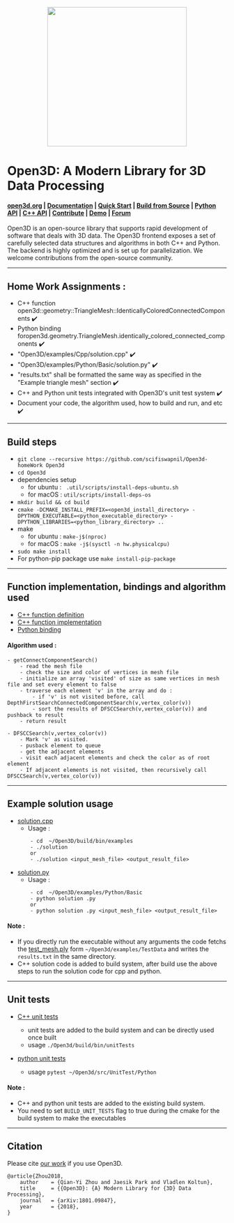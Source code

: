 <p align="center">
<img src="docs/_static/open3d_logo_horizontal.png" width="320" />
</p>

# Open3D: A Modern Library for 3D Data Processing

<h4>
    <a href="http://www.open3d.org">open3d.org</a> |
    <a href="http://www.open3d.org/docs">Documentation</a> |
    <a href="http://www.open3d.org/docs/release/getting_started.html">Quick Start</a> |
    <a href="http://www.open3d.org/docs/release/compilation.html">Build from Source</a> |
    <a href="http://www.open3d.org/docs/release/index.html#python-api-index">Python API</a> |
    <a href="http://www.open3d.org/docs/release/cpp_api/index.html">C++ API</a> |
    <a href="http://www.open3d.org/docs/release/contribute.html">Contribute</a> |
    <a href="https://www.youtube.com/watch?v=I3UjXlA4IsU">Demo</a> |
    <a href="https://forum.open3d.org">Forum</a>
</h4>

Open3D is an open-source library that supports rapid development of software that deals with 3D data. The Open3D frontend exposes a set of carefully selected data structures and algorithms in both C++ and Python. The backend is highly optimized and is set up for parallelization. We welcome contributions from the open-source community.

---
## Home Work Assignments :
- C++ function open3d::geometry::TriangleMesh::IdenticallyColoredConnectedComponents :heavy_check_mark:
- Python binding foropen3d.geometry.TriangleMesh.identically_colored_connected_components :heavy_check_mark:
- "Open3D/examples/Cpp/solution.cpp" :heavy_check_mark:
- "Open3D/examples/Python/Basic/solution.py" :heavy_check_mark:
- "results.txt" shall be formatted the same way as specified in the "Example triangle mesh" section :heavy_check_mark:
- C++ and Python unit tests integrated with Open3D's unit test system :heavy_check_mark:
- Document your code, the algorithm used, how to build and run, and etc :heavy_check_mark:

---
## Build steps
- `git clone --recursive https://github.com/scifiswapnil/Open3d-homeWork Open3d`
- `cd Open3d`
- dependencies setup 
	- for ubuntu : ` .util/scripts/install-deps-ubuntu.sh`
	- for macOS  :  `util/scripts/install-deps-os` 
- `mkdir build && cd build`
- `cmake -DCMAKE_INSTALL_PREFIX=<open3d_install_directory> -DPYTHON_EXECUTABLE=<python_executable_directory> -DPYTHON_LIBRARIES=<python_library_directory> ..`
- make 
	- for ubuntu : `make-j$(nproc)`
	- for macOS : `make -j$(sysctl -n hw.physicalcpu)`
- `sudo make install`
- For python-pip package use `make install-pip-package`

---
## Function implementation, bindings and algorithm used 
- [C++ function definition ](https://github.com/scifiswapnil/Open3d-homeWork/blob/7424ba31e42c8119f54d2836f335c7cde1931a2c/src/Open3D/Geometry/TriangleMesh.h#L89)
- [C++ function implementation](https://github.com/scifiswapnil/Open3d-homeWork/blob/b4d6623bce66c20a533feb85b0f3d6352eb6d080/src/Open3D/Geometry/TriangleMesh.cpp#L1235) 
- [Python binding](https://github.com/scifiswapnil/Open3d-homeWork/blob/b4d6623bce66c20a533feb85b0f3d6352eb6d080/src/Python/open3d_pybind/geometry/trianglemesh.cpp#L163) 

#### Algorithm used : 
```
- getConnectComponentSearch()
	- read the mesh file
	- check the size and color of vertices in mesh file 
	- initialize an array 'visited' of size as same vertices in mesh file and set every element to false
	- traverse each element 'v' in the array and do :
		- if 'v' is not visited before, call DepthFirstSearchConnectedComponentSearch(v,vertex_color(v)) 
		- sort the results of DFSCCSearch(v,vertex_color(v)) and pushback to result
	- return result

- DFSCCSearch(v,vertex_color(v))
	- Mark 'v' as visited.
	- pusback element to queue
	- get the adjacent elements 
	- visit each adjacent elements and check the color as of root element
	- If adjacent elements is not visited, then recursively call DFSCCSearch(v,vertex_color(v))
```

---
## Example solution usage

- [solution.cpp](https://github.com/scifiswapnil/Open3d-homeWork/blob/master/examples/Cpp/solution.cpp)
	- Usage :
	```
		- cd  ~/Open3D/build/bin/examples
		- ./solution 
		or 
		- ./solution <input_mesh_file> <output_result_file>
	```
- [solution.py](https://github.com/scifiswapnil/Open3d-homeWork/blob/master/examples/Python/Basic/solution.py)
	- Usage :
	```
		- cd  ~/Open3D/examples/Python/Basic
		- python solution .py
		or 
		- python solution .py <input_mesh_file> <output_result_file>

#### Note : 
- If you directly run the executable without any arguments the code fetchs the [test_mesh.ply](https://github.com/scifiswapnil/Open3d-homeWork/blob/master/examples/TestData/test_mesh.ply) form `~/Open3d/examples/TestData` and writes the `results.txt` in the same directory.  
- C++ solution code is added to build system, after build use the above steps to run the solution code for cpp and python. 


---		
## Unit tests 

- [C++ unit tests](https://github.com/scifiswapnil/Open3d-homeWork/blob/b4d6623bce66c20a533feb85b0f3d6352eb6d080/src/UnitTest/Geometry/TriangleMesh.cpp#L849)
	- unit tests are added to the build system and can be directly used once built
	- usage `./Open3d/build/bin/unitTests`

- [python unit tests](https://github.com/scifiswapnil/Open3d-homeWork/blob/master/src/UnitTest/Python/test_identicallyColoredConnectedComponents.py)
	- usage `pytest ~/Open3d/src/UnitTest/Python `

#### Note :
- C++ and python unit tests are added to the existing build system. 
- You need to set `BUILD_UNIT_TESTS` flag to true during the cmake for the build system to make the executables
---
## Citation
Please cite [our work](https://arxiv.org/abs/1801.09847) if you use Open3D.

```
@article{Zhou2018,
	author    = {Qian-Yi Zhou and Jaesik Park and Vladlen Koltun},
	title     = {{Open3D}: {A} Modern Library for {3D} Data Processing},
	journal   = {arXiv:1801.09847},
	year      = {2018},
}
```
